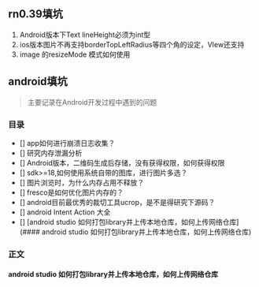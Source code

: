 
## rn0.39填坑


1.  Android版本下Text lineHeight必须为int型
2.  ios版本图片不再支持borderTopLeftRadius等四个角的设定，VIew还支持
3.  image 的resizeMode 模式如何使用


## android填坑

>主要记录在Android开发过程中遇到的问题

### 目录
 - [] app如何进行崩溃日志收集？
 - [] 研究内存泄漏分析
 - [] Android版本，二维码生成后存储，没有获得权限，如何获得权限
 - [] sdk>=18,如何使用系统自带的图库，进行图片多选？
 - [] 图片浏览时，为什么内存占用不释放？
 - [] fresco是如何优化图片内存的？
 - [] android目前最优秀的裁切工具ucrop，是不是得研究下源码？
 - [] android Intent Action 大全
 - [] [android studio 如何打包library并上传本地仓库，如何上传网络仓库](#### android studio 如何打包library并上传本地仓库，如何上传网络仓库)

### 正文

#### android studio 如何打包library并上传本地仓库，如何上传网络仓库



















